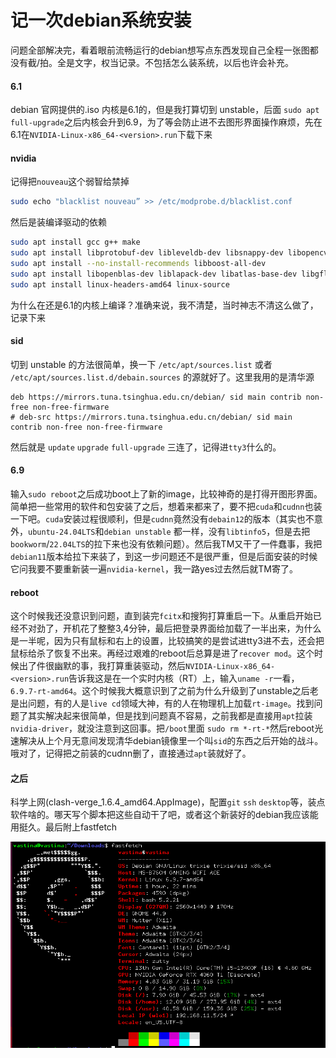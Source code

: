# 记一次debian系统安装
问题全部解决完，看着眼前流畅运行的debian想写点东西发现自己全程一张图都没有截/拍。全是文字，权当记录。不包括怎么装系统，以后也许会补充。

#### 6.1
debian 官网提供的.iso 内核是6.1的，但是我打算切到 unstable，后面 `sudo apt full-upgrade`之后内核会升到6.9，为了等会防止进不去图形界面操作麻烦，先在6.1在`NVIDIA-Linux-x86_64-<version>.run`下载下来

#### nvidia
记得把`nouveau`这个弱智给禁掉
```bash
sudo echo "blacklist nouveau” >> /etc/modprobe.d/blacklist.conf
```
然后是装编译驱动的依赖
```bash
sudo apt install gcc g++ make
sudo apt install libprotobuf-dev libleveldb-dev libsnappy-dev libopencv-dev libhdf5-serial-dev protobuf-compiler
sudo apt install --no-install-recommends libboost-all-dev  
sudo apt install libopenblas-dev liblapack-dev libatlas-base-dev libgflags-dev libgoogle-glog-dev liblmdb-dev
sudo apt install linux-headers-amd64 linux-source
```
为什么在还是6.1的内核上编译？准确来说，我不清楚，当时神志不清这么做了，记录下来

#### sid
切到 unstable 的方法很简单，换一下 `/etc/apt/sources.list` 或者 `/etc/apt/sources.list.d/debain.sources` 的源就好了。这里我用的是清华源
```
deb https://mirrors.tuna.tsinghua.edu.cn/debian/ sid main contrib non-free non-free-firmware
# deb-src https://mirrors.tuna.tsinghua.edu.cn/debian/ sid main contrib non-free non-free-firmware
```
然后就是 `update` `upgrade` `full-upgrade` 三连了，记得进`tty3`什么的。

#### 6.9
输入`sudo reboot`之后成功boot上了新的image，比较神奇的是打得开图形界面。简单把一些常用的软件和包安装了之后，想着来都来了，要不把`cuda`和`cudnn`也装一下吧。`cuda`安装过程很顺利，但是`cudnn`竟然没有`debain12`的版本（其实也不意外，`ubuntu-24.04LTS`和`debian unstable` 都一样，没有`libtinfo5`，但是去把`bookworm`/`22.04LTS`的拉下来也没有依赖问题）。然后我TM又干了一件蠢事，我把`debian11`版本给拉下来装了，到这一步问题还不是很严重，但是后面安装的时候它问我要不要重新装一遍`nvidia-kernel`，我一路yes过去然后就TM寄了。

#### reboot
这个时候我还没意识到问题，直到装完`fcitx`和搜狗打算重启一下。从重启开始已经不对劲了，开机花了整整3,4分钟，最后把登录界面给加载了一半出来，为什么是一半呢，因为只有鼠标和右上的设置，比较搞笑的是尝试进tty3进不去，还会把鼠标给杀了恢复不出来。再经过艰难的reboot后总算是进了`recover mod`。这个时候出了件很幽默的事，我打算重装驱动，然后`NVIDIA-Linux-x86_64-<version>.run`告诉我这是在一个实时内核（RT）上，输入`uname -r`一看，`6.9.7-rt-amd64`。这个时候我大概意识到了之前为什么升级到了unstable之后老是出问题，有的人是`live cd`领域大神，有的人在物理机上加载`rt-image`。找到问题了其实解决起来很简单，但是找到问题真不容易，之前我都是直接用`apt`拉装`nvidia-driver`，就没注意到这回事。把`/boot`里面 `sudo rm *-rt-*`然后reboot光速解决从上个月无意间发现清华debian镜像里一个叫`sid`的东西之后开始的战斗。哦对了，记得把之前装的cudnn删了，直接通过`apt`装就好了。

#### 之后
科学上网(clash-verge_1.6.4_amd64.AppImage)，配置`git` `ssh` `desktop`等，装点软件啥的。哪天写个脚本把这些自动干了吧，或者这个新装好的debian我应该能用挺久。最后附上fastfetch

![](./fastfetch.png)